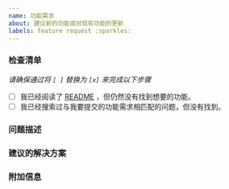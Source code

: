 ```yaml
---
name: 功能需求
about: 建议新的功能或对现有功能的更新
labels: feature request :sparkles:
---
```


### 检查清单
*请确保通过将 `[ ]` 替换为 `[x]` 来完成以下步骤*

* [ ] 我已经阅读了 [README](https://github.com/YiiGuxing/TranslationPlugin) ，但仍然没有找到想要的功能。
* [ ] 我已经搜索过与我要提交的功能需求相匹配的问题，但没有找到。

### 问题描述
<!-- 您的功能需求是否与问题有关？请对问题进行清晰简洁的描述。 -->

### 建议的解决方案
<!-- 请以清晰简洁的方式描述您建议的解决方案。 -->

### 附加信息
<!-- 请在此处添加有关该功能需求的其他信息。 -->
